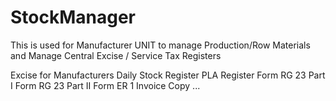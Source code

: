 StockManager
============

This is used for Manufacturer UNIT to manage Production/Row Materials and Manage Central Excise / Service Tax Registers

Excise for Manufacturers
Daily Stock Register
PLA Register
Form RG 23 Part I
Form RG 23 Part II
Form ER 1
Invoice Copy
...
